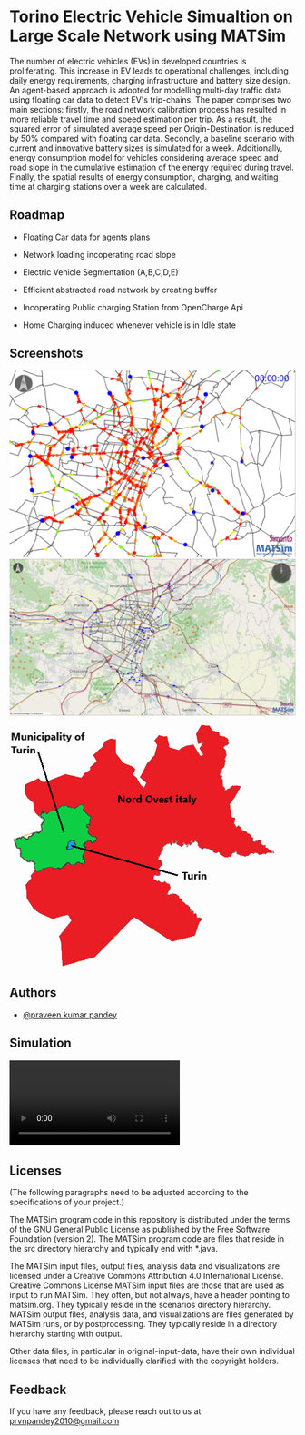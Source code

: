 
# Torino Electric Vehicle Simualtion on Large Scale Network using MATSim

The number of electric vehicles (EVs) in developed countries is proliferating. This increase in EV leads to operational challenges, including daily energy requirements, charging infrastructure and battery size design. An agent-based approach is adopted for modelling multi-day traffic data using floating car data to detect EV's trip-chains. The paper comprises two main sections: firstly, the road network calibration process has resulted in more reliable travel time and speed estimation per trip. As a result, the squared error of simulated average speed per Origin-Destination is reduced by 50% compared with floating car data. Secondly, a baseline scenario with current and innovative battery sizes is simulated for a week. Additionally, energy consumption model for vehicles considering average speed and road slope in the cumulative estimation of the energy required during travel. Finally, the spatial results of energy consumption, charging, and waiting time at charging stations over a week are calculated.




## Roadmap

- Floating Car data for agents plans

- Network loading incoperating road slope

- Electric Vehicle Segmentation (A,B,C,D,E)

- Efficient abstracted road network by creating buffer

- Incoperating Public charging Station from OpenCharge Api

- Home Charging induced whenever vehicle is in Idle state


## Screenshots

![Network](/vehicle%20atr%208.PNG)
![Charging Location](/charging_locations.PNG)
![Network](/network.PNG)


## Authors

- [@praveen kumar pandey](https://www.github.com/prvnpandey)

## Simulation

![Simulation Demo](/final_video.mp4)


## Licenses


(The following paragraphs need to be adjusted according to the specifications of your project.)

The MATSim program code in this repository is distributed under the terms of the GNU General Public License as published by the Free Software Foundation (version 2). The MATSim program code are files that reside in the src directory hierarchy and typically end with *.java.

The MATSim input files, output files, analysis data and visualizations are licensed under a Creative Commons Attribution 4.0 International License. Creative Commons License
 MATSim input files are those that are used as input to run MATSim. They often, but not always, have a header pointing to matsim.org. They typically reside in the scenarios directory hierarchy. MATSim output files, analysis data, and visualizations are files generated by MATSim runs, or by postprocessing. They typically reside in a directory hierarchy starting with output.

Other data files, in particular in original-input-data, have their own individual licenses that need to be individually clarified with the copyright holders.


## Feedback

If you have any feedback, please reach out to us at prvnpandey2010@gmail.com




